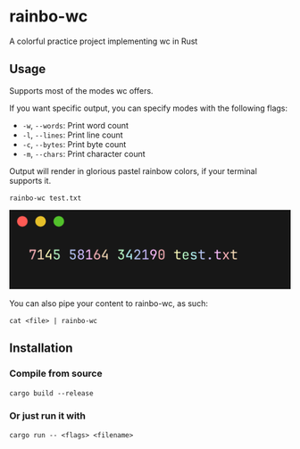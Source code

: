 # rainbo-wc

A colorful practice project implementing wc in Rust

## Usage

Supports most of the modes wc offers.

If you want specific output, you can specify modes with the following flags:

- `-w`, `--words`: Print word count
- `-l`, `--lines`: Print line count
- `-c`, `--bytes`: Print byte count
- `-m`, `--chars`: Print character count

Output will render in glorious pastel rainbow colors, if your terminal supports it.

```shell-session
rainbo-wc test.txt
```

<img src="screenshots/test-output.png">

You can also pipe your content to rainbo-wc, as such:

```shell-session
cat <file> | rainbo-wc
```

## Installation

### Compile from source

```shell-session
cargo build --release
```

### Or just run it with

```shell-session
cargo run -- <flags> <filename>
```
